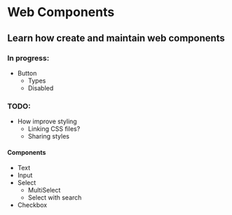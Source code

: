 # Web Components

## Learn how create and maintain web components

### In progress:

- Button
  - Types
  - Disabled

### TODO:

- How improve styling
  - Linking CSS files?
  - Sharing styles

#### Components

- Text
- Input
- Select
  - MultiSelect
  - Select with search
- Checkbox
